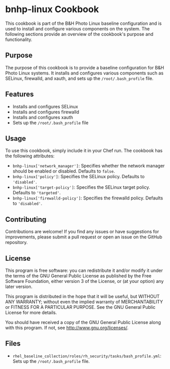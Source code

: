 # bnhp-linux Cookbook

This cookbook is part of the B&H Photo Linux baseline configuration and is used to install and configure various components on the system. The following sections provide an overview of the cookbook's purpose and functionality.

## Purpose

The purpose of this cookbook is to provide a baseline configuration for B&H Photo Linux systems. It installs and configures various components such as SELinux, firewalld, and xauth, and sets up the `/root/.bash_profile` file.

## Features

- Installs and configures SELinux
- Installs and configures firewalld
- Installs and configures xauth
- Sets up the `/root/.bash_profile` file

## Usage

To use this cookbook, simply include it in your Chef run. The cookbook has the following attributes:

- `bnhp-linux['network_manager']`: Specifies whether the network manager should be enabled or disabled. Defaults to `false`.
- `bnhp-linux['policy']`: Specifies the SELinux policy. Defaults to `'disabled'`.
- `bnhp-linux['target-policy']`: Specifies the SELinux target policy. Defaults to `'targeted'`.
- `bnhp-linux['firewalld-policy']`: Specifies the firewalld policy. Defaults to `'disabled'`.

## Contributing

Contributions are welcome! If you find any issues or have suggestions for improvements, please submit a pull request or open an issue on the GitHub repository.

## License

This program is free software: you can redistribute it and/or modify it under the terms of the GNU General Public License as published by the Free Software Foundation, either version 3 of the License, or (at your option) any later version.

This program is distributed in the hope that it will be useful, but WITHOUT ANY WARRANTY; without even the implied warranty of MERCHANTABILITY or FITNESS FOR A PARTICULAR PURPOSE. See the GNU General Public License for more details.

You should have received a copy of the GNU General Public License along with this program. If not, see <http://www.gnu.org/licenses/>.

## Files

- `rhel_baseline_collection/roles/rh_security/tasks/bash_profile.yml`: Sets up the `/root/.bash_profile` file.